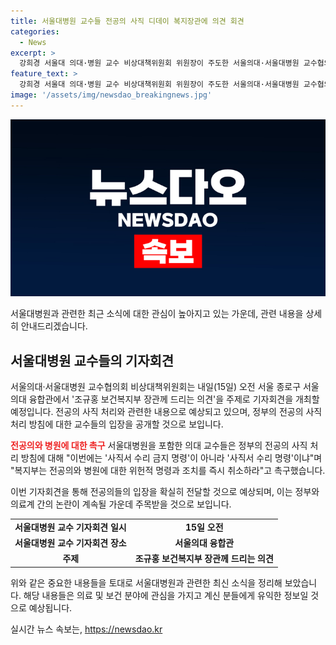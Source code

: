 ```yaml
---
title: 서울대병원 교수들 전공의 사직 디데이 복지장관에 의견 회견
categories:
  - News
excerpt: >
  강희경 서울대 의대·병원 교수 비상대책위원회 위원장이 주도한 서울의대·서울대병원 교수협의회 비상대책위원회가 내일(15일) 기자회견을 갖는다. 이 회의에서는 전공의 사직 처리 문제에 대해 주요 세부 내용을 공개할 예정이며, 복지부에게 전공의와 병원에 대한 위헌적 명령과 조치를 즉시 취소하라고 촉구할 것으로 전해졌다. 내일은 정부가 수련병원에 대한 전공의 사직을 최종 처리 요청한 디데이로, 병원들은 복귀 또는 사직 결정이 없는 전공의들을 자동으로 사직 처리할 것으로 예상된다. (사진=미제공)
feature_text: >
  강희경 서울대 의대·병원 교수 비상대책위원회 위원장이 주도한 서울의대·서울대병원 교수협의회 비상대책위원회가 내일(15일) 기자회견을 갖는다. 이 회의에서는 전공의 사직 처리 문제에 대해 주요 세부 내용을 공개할 예정이며, 복지부에게 전공의와 병원에 대한 위헌적 명령과 조치를 즉시 취소하라고 촉구할 것으로 전해졌다. 내일은 정부가 수련병원에 대한 전공의 사직을 최종 처리 요청한 디데이로, 병원들은 복귀 또는 사직 결정이 없는 전공의들을 자동으로 사직 처리할 것으로 예상된다. (사진=미제공)
image: '/assets/img/newsdao_breakingnews.jpg'
---
```


<p><img src="/assets/img/newsdao_breakingnews.jpg" alt="implanttips 속보" /></p>

<p>서울대병원과 관련한 최근 소식에 대한 관심이 높아지고 있는 가운데, 관련 내용을 상세히 안내드리겠습니다.</p>

<h2 data-ke-size="size26">서울대병원 교수들의 기자회견</h2>

<p>서울의대·서울대병원 교수협의회 비상대책위원회는 내일(15일) 오전 서울 종로구 서울의대 융합관에서 '조규홍 보건복지부 장관께 드리는 의견'을 주제로 기자회견을 개최할 예정입니다. 전공의 사직 처리와 관련한 내용으로 예상되고 있으며, 정부의 전공의 사직 처리 방침에 대한 교수들의 입장을 공개할 것으로 보입니다.</p>

<p><b><span style="color: #ee2323;">전공의와 병원에 대한 촉구</span></b>
서울대병원을 포함한 의대 교수들은 정부의 전공의 사직 처리 방침에 대해 "이번에는 '사직서 수리 금지 명령'이 아니라 '사직서 수리 명령'이냐"며 "복지부는 전공의와 병원에 대한 위헌적 명령과 조치를 즉시 취소하라"고 촉구했습니다.</p>

<p>이번 기자회견을 통해 전공의들의 입장을 확실히 전달할 것으로 예상되며, 이는 정부와 의료계 간의 논란이 계속될 가운데 주목받을 것으로 보입니다.</p>

<p data-ke-size="size16"></p>

<table>
    <tbody>
        <tr>
            <td style="text-align: center; height: 17px;"><b>서울대병원 교수 기자회견 일시</b></td>
            <td style="text-align: center; height: 17px;"><b>15일 오전</b></td>
        </tr>
        <tr>
            <td style="text-align: center; height: 17px;"><b>서울대병원 교수 기자회견 장소</b></td>
            <td style="text-align: center; height: 17px;"><b>서울의대 융합관</b></td>
        </tr>
        <tr>
            <td style="text-align: center; height: 17px;"><b>주제</b></td>
            <td style="text-align: center; height: 17px;"><b>조규홍 보건복지부 장관께 드리는 의견</b></td>
        </tr>
    </tbody>
</table>

<p data-ke-size="size16"></p>

<p>위와 같은 중요한 내용들을 토대로 서울대병원과 관련한 최신 소식을 정리해 보았습니다. 해당 내용들은 의료 및 보건 분야에 관심을 가지고 계신 분들에게 유익한 정보일 것으로 예상됩니다.</p>
실시간 뉴스 속보는, <a href="https://newsdao.kr" rel="dofollow">https://newsdao.kr</a>


